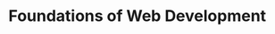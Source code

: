<!DOCTYPE html>
<html>
<head>
  <meta charset="utf-8">
  <meta name="viewport" content="width=device-width">
</head>
<body>
  
  <h1>Foundations of Web Development</h1>

</body>
</html>

